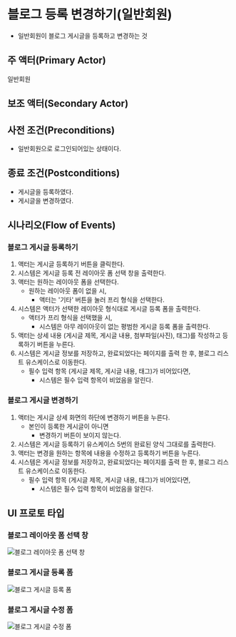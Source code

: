 # 블로그 등록 변경하기(일반회원)

- 일반회원이 블로그 게시글을 등록하고 변경하는 것

## 주 액터(Primary Actor)

일반회원

## 보조 액터(Secondary Actor)

## 사전 조건(Preconditions)

- 일반회원으로 로그인되어있는 상태이다.

## 종료 조건(Postconditions)

- 게시글을 등록하였다.
- 게시글을 변경하였다.

## 시나리오(Flow of Events)

### 블로그 게시글 등록하기

1. 액터는 게시글 등록하기 버튼을 클릭한다.
2. 시스템은 게시글 등록 전 레이아웃 폼 선택 창을 출력한다.
3. 액터는 원하는 레이아웃 폼을 선택한다.
    - 원하는 레이아웃 폼이 없을 시,
        - 액터는 '기타' 버튼을 눌러 프리 형식을 선택한다.
4. 시스템은 액터가 선택한 레이아웃 형식대로 게시글 등록 폼을 출력한다.
    - 액터가 프리 형식을 선택했을 시,
        - 시스템은 아무 레이아웃이 없는 평범한 게시글 등록 폼을 출력한다.
5. 액터는 상세 내용 (게시글 제목, 게시글 내용, 첨부파일(사진), 태그)를 작성하고 등록하기 버튼을 누른다.
6. 시스템은 게시글 정보를 저장하고, 완료되었다는 페이지를 출력 한 후, 블로그 리스트 유스케이스로 이동한다.
    - 필수 입력 항목 (게시글 제목, 게시글 내용, 태그)가 비어있다면,
        - 시스템은 필수 입력 항목이 비었음을 알린다.

### 블로그 게시글 변경하기

1. 액터는 게시글 상세 화면의 하단에 변경하기 버튼을 누른다.
    - 본인이 등록한 게시글이 아니면
        - 변경하기 버튼이 보이지 않는다.
2. 시스템은 게시글 등록하기 유스케이스 5번의 완료된 양식 그대로를 출력한다.
3. 액터는 변경을 원하는 항목에 내용을 수정하고 등록하기 버튼을 누른다.
4. 시스템은 게시글 정보를 저장하고, 완료되었다는 페이지를 출력 한 후, 블로그 리스트 유스케이스로 이동한다.
    - 필수 입력 항목 (게시글 제목, 게시글 내용, 태그)가 비어있다면,
        - 시스템은 필수 입력 항목이 비었음을 알린다.

## UI 프로토 타입

### 블로그 레이아웃 폼 선택 창
![블로그 레이아웃 폼 선택 창](./images/Q&A.PNG)

### 블로그 게시글 등록 폼
![블로그 게시글 등록 폼](./images/Q&A.PNG)

### 블로그 게시글 수정 폼
![블로그 게시글 수정 폼](./images/Q&A.PNG)